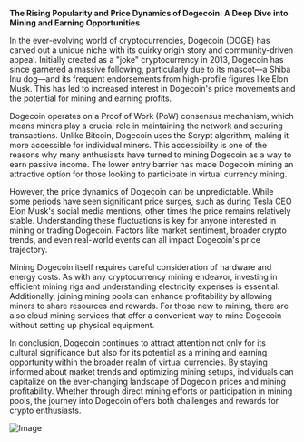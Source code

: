 **The Rising Popularity and Price Dynamics of Dogecoin: A Deep Dive into Mining and Earning Opportunities**

In the ever-evolving world of cryptocurrencies, Dogecoin (DOGE) has carved out a unique niche with its quirky origin story and community-driven appeal. Initially created as a "joke" cryptocurrency in 2013, Dogecoin has since garnered a massive following, particularly due to its mascot—a Shiba Inu dog—and its frequent endorsements from high-profile figures like Elon Musk. This has led to increased interest in Dogecoin's price movements and the potential for mining and earning profits.

Dogecoin operates on a Proof of Work (PoW) consensus mechanism, which means miners play a crucial role in maintaining the network and securing transactions. Unlike Bitcoin, Dogecoin uses the Scrypt algorithm, making it more accessible for individual miners. This accessibility is one of the reasons why many enthusiasts have turned to mining Dogecoin as a way to earn passive income. The lower entry barrier has made Dogecoin mining an attractive option for those looking to participate in virtual currency mining.

However, the price dynamics of Dogecoin can be unpredictable. While some periods have seen significant price surges, such as during Tesla CEO Elon Musk's social media mentions, other times the price remains relatively stable. Understanding these fluctuations is key for anyone interested in mining or trading Dogecoin. Factors like market sentiment, broader crypto trends, and even real-world events can all impact Dogecoin's price trajectory.

Mining Dogecoin itself requires careful consideration of hardware and energy costs. As with any cryptocurrency mining endeavor, investing in efficient mining rigs and understanding electricity expenses is essential. Additionally, joining mining pools can enhance profitability by allowing miners to share resources and rewards. For those new to mining, there are also cloud mining services that offer a convenient way to mine Dogecoin without setting up physical equipment.

In conclusion, Dogecoin continues to attract attention not only for its cultural significance but also for its potential as a mining and earning opportunity within the broader realm of virtual currencies. By staying informed about market trends and optimizing mining setups, individuals can capitalize on the ever-changing landscape of Dogecoin prices and mining profitability. Whether through direct mining efforts or participation in mining pools, the journey into Dogecoin offers both challenges and rewards for crypto enthusiasts.

![Image](https://github.com/user-attachments/assets/31692037-0104-4703-abd1-696b6a7dd41b)